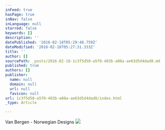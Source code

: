 ```yaml
---
inFeed: true
hasPage: true
inNav: false
inLanguage: null
starred: false
keywords: []
description: ''
datePublished: '2016-02-18T05:29:48.759Z'
dateModified: '2016-02-18T05:27:31.333Z'
title: ''
author: []
sourcePath: _posts/2016-02-18-1c3f5d50-a5f0-403b-a08a-ae63d5d4dad8.md
published: true
authors: []
publisher:
  name: null
  domain: null
  url: null
  favicon: null
url: 1c3f5d50-a5f0-403b-a08a-ae63d5d4dad8/index.html
_type: Article

---
```

Van Bergen - Norwegian Designs ![](https://the-grid-user-content.s3-us-west-2.amazonaws.com/209e90ef-e1c4-47c1-a8c6-815e159a1441.png)